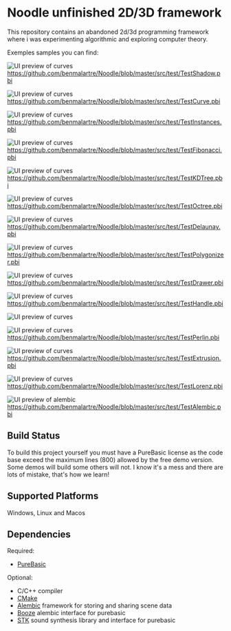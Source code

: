 Noodle unfinished 2D/3D framework 
=================================

This repository contains an abandoned 2d/3d programming framework
where i was experimenting algorithmic and exploring computer theory.

Exemples samples you can find:

![UI preview of curves](images/shadows.png)
https://github.com/benmalartre/Noodle/blob/master/src/test/TestShadow.pbi

![UI preview of curves](images/curves.png)
https://github.com/benmalartre/Noodle/blob/master/src/test/TestCurve.pbi

![UI preview of curves](images/instances.png)
https://github.com/benmalartre/Noodle/blob/master/src/test/TestInstances.pbi

![UI preview of curves](images/fibonacci.png)
https://github.com/benmalartre/Noodle/blob/master/src/test/TestFibonacci.pbi

![UI preview of curves](images/kdtree.png)
https://github.com/benmalartre/Noodle/blob/master/src/test/TestKDTree.pbi

![UI preview of curves](images/octree.png)
https://github.com/benmalartre/Noodle/blob/master/src/test/TestOctree.pbi

![UI preview of curves](images/delaunay.png)
https://github.com/benmalartre/Noodle/blob/master/src/test/TestDelaunay.pbi

![UI preview of curves](images/sdf.png)
https://github.com/benmalartre/Noodle/blob/master/src/test/TestPolygonizer.pbi


![UI preview of curves](images/drawer.png)
https://github.com/benmalartre/Noodle/blob/master/src/test/TestDrawer.pbi

![UI preview of curves](images/handle.png)
https://github.com/benmalartre/Noodle/blob/master/src/test/TestHandle.pbi

![UI preview of curves](images/nodes.png)

![UI preview of curves](images/perlin.png)
https://github.com/benmalartre/Noodle/blob/master/src/test/TestPerlin.pbi

![UI preview of curves](images/extrusion.png)
https://github.com/benmalartre/Noodle/blob/master/src/test/TestExtrusion.pbi

![UI preview of curves](images/lorenz.png)
https://github.com/benmalartre/Noodle/blob/master/src/test/TestLorenz.pbi

![UI preview of alembic](images/alembic.png)
https://github.com/benmalartre/Noodle/blob/master/src/test/TestAlembic.pbi

Build Status
------------
To build this project yourself you must have a PureBasic license as the code base exceed the maximum lines (800) allowed by the free demo version.
Some demos will build some others will not.
I know it's a mess and there are lots of mistake, that's how we learn!


Supported Platforms
-------------------

Windows, Linux and Macos


Dependencies
------------

Required:
 - [PureBasic](https://www.purebasic.com/)

Optional:
 - C/C++ compiler
 - [CMake](https://cmake.org/documentation/)
 - [Alembic](https://github.com/alembic/alembic) framework for storing and sharing scene data
 - [Booze](https://github.com/benmalartre/Booze) alembic interface for purebasic
 - [STK](https://github.com/benmalartre/STK) sound synthesis library and interface for purebasic
